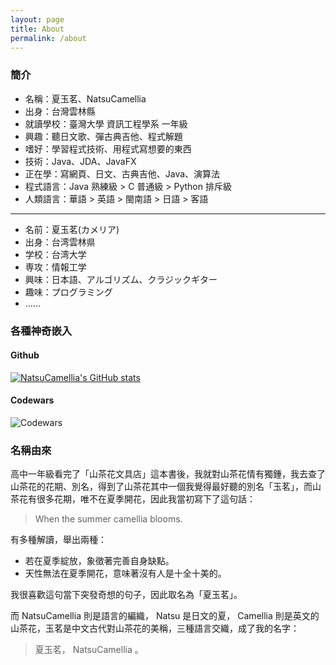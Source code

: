 ```yaml
---
layout: page
title: About
permalink: /about
---
```


### 簡介
- 名稱：夏玉茗、NatsuCamellia
- 出身：台灣雲林縣
- 就讀學校：臺灣大學 資訊工程學系 一年級
- 興趣：聽日文歌、彈古典吉他、程式解題
- 嗜好：學習程式技術、用程式寫想要的東西
- 技術：Java、JDA、JavaFX
- 正在學：寫網頁、日文、古典吉他、Java、演算法
- 程式語言：Java 熟練級 > C 普通級 > Python 排斥級
- 人類語言：華語 > 英語 > 閩南語 > 日語 > 客語

--- 

- 名前：夏玉茗(カメリア)
- 出身：台湾雲林県
- 学校：台湾大学
- 専攻：情報工学
- 興味：日本語、アルゴリズム、クラジックギター
- 趣味：プログラミング
- ......

### 各種神奇嵌入

#### Github

[![NatsuCamellia's GitHub stats](https://github-readme-stats.vercel.app/api?username=NatsuCamellia)](https://github.com/anuraghazra/github-readme-stats)

#### Codewars

![Codewars](https://www.codewars.com/users/NatsuCamellia/badges/large)

### 名稱由來

高中一年級看完了「山茶花文具店」這本書後，我就對山茶花情有獨鍾，我去查了山茶花的花期、別名，得到了山茶花其中一個我覺得最好聽的別名「玉茗」，而山茶花有很多花期，唯不在夏季開花，因此我當初寫下了這句話：

> When the summer camellia blooms.

有多種解讀，舉出兩種：

- 若在夏季綻放，象徵著完善自身缺點。
- 天性無法在夏季開花，意味著沒有人是十全十美的。

我很喜歡這句當下突發奇想的句子，因此取名為「夏玉茗」。

而 NatsuCamellia 則是語言的編織， Natsu 是日文的夏， Camellia 則是英文的山茶花，玉茗是中文古代對山茶花的美稱，三種語言交織，成了我的名字：

> 夏玉茗， NatsuCamellia 。